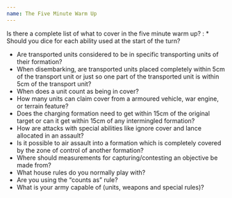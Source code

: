 ```yaml
---
name: The Five Minute Warm Up
---
```

Is there a complete list of what to cover in the five minute warm up?
: * Should you dice for each ability used at the start of the turn?
* Are transported units considered to be in specific transporting units of their formation?
* When disembarking, are transported units placed completely within 5cm of the transport unit or just so one part of the transported unit is within 5cm of the transport unit?
* When does a unit count as being in cover?
* How many units can claim cover from a armoured vehicle, war engine, or terrain feature?
* Does the charging formation need to get within 15cm of the original target or can it get within 15cm of any intermingled formation?
* How are attacks with special abilities like ignore cover and lance allocated in an assault?
* Is it possible to air assault into a formation which is completely covered by the zone of control of another formation?
* Where should measurements for capturing/contesting an objective be made from?
* What house rules do you normally play with?
* Are you using the <q>counts as</q> rule?
* What is your army capable of (units, weapons and special rules)?